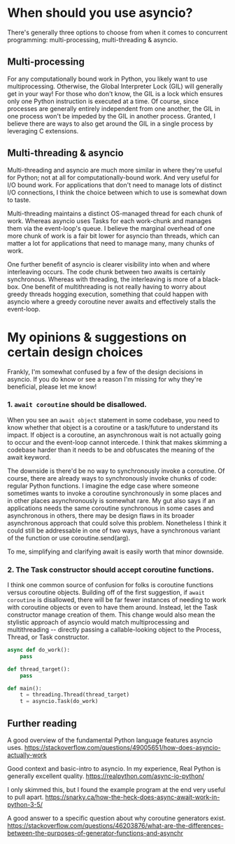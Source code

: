 # When should you use asyncio?

There's generally three options to choose from when it comes to concurrent programming: multi-processing,
multi-threading & asyncio.

## Multi-processing

For any computationally bound work in Python, you likely want to use multiprocessing. Otherwise, the Global 
Interpreter Lock (GIL) will generally get in your way! For those who don't know, the GIL is a lock which ensures only 
one Python instruction is executed at a time. Of course, since processes are generally entirely independent
from one another, the GIL in one process won't be impeded by the GIL in another process. Granted, I believe there are ways
to also get around the GIL in a single process by leveraging C extensions.

## Multi-threading & asyncio

Multi-threading and asyncio are much more similar in where they're useful for Python; not at all for computationally-bound
work. And very useful for I/O bound work. For applications that don't need to manage lots of distinct I/O connections, I think the choice between which to use is somewhat down to taste.

Multi-threading maintains a distinct OS-managed thread for each chunk of work. Whereas asyncio uses Tasks for each 
work-chunk and manages them via the event-loop's queue. I believe the marginal overhead of one more chunk of work is a fair bit lower for asyncio than threads, which can matter a lot for applications that need to manage many, many chunks of work. 

One further benefit of asyncio is clearer visibility into when and where interleaving occurs. The code chunk between two awaits is certainly synchronous. Whereas with threading, the interleaving is more of a black-box. One benefit of multithreading is not really having to worry about greedy threads hogging execution, something that could happen with asyncio where a greedy coroutine never awaits and effectively stalls the event-loop.

# My opinions & suggestions on certain design choices

Frankly, I'm somewhat confused by a few of the design decisions in asyncio. If you do know or see a reason I'm missing for why they're beneficial, please let me know!

### 1. `await coroutine` should be disallowed.

When you see an `await object` statement in some codebase, you need to know whether that object is a coroutine or a task/future to understand its impact. If object is a coroutine, an asynchronous wait is not actually going to occur and the event-loop cannot intercede. I think that makes skimming a codebase harder than it needs to be and obfuscates the meaning of the await keyword.

The downside is there'd be no way to synchronously invoke a coroutine. Of course, there are already ways to synchronously invoke chunks of code: regular Python functions. I imagine the edge case where someone sometimes wants to invoke a coroutine synchronously in some places and in other places asynchronously is somewhat rare. My gut also says if an applications needs the same coroutine synchronous in some cases and asynchronous in others, there may be design flaws in its broader asynchronous approach that could solve this problem. Nonetheless I think it could still be addressable in one of two ways, have a synchronous variant of the function or use coroutine.send(arg).

To me, simplifying and clarifying await is easily worth that minor downside.

### 2. The Task constructor should accept coroutine functions.

I think one common source of confusion for folks is coroutine functions versus coroutine objects. Building off of the first suggestion, if `await coroutine` is disallowed, there will be far fewer instances of needing to work with coroutine objects or even to have them around. Instead, let the Task constructor manage creation of them. This change would also mean the stylistic approach of asyncio would match multiprocessing and multithreading -- directly passing a callable-looking object to the Process, Thread, or Task constructor.

```python
async def do_work():
    pass

def thread_target():
    pass

def main():
    t = threading.Thread(thread_target)
    t = asyncio.Task(do_work)
```

## Further reading

A good overview of the fundamental Python language features asyncio uses. 
https://stackoverflow.com/questions/49005651/how-does-asyncio-actually-work

Good context and basic-intro to asyncio. In my experience, Real Python is generally excellent quality.
https://realpython.com/async-io-python/

I only skimmed this, but I found the example program at the end very useful to pull apart.
https://snarky.ca/how-the-heck-does-async-await-work-in-python-3-5/

A good answer to a specific question about why coroutine generators exist.
https://stackoverflow.com/questions/46203876/what-are-the-differences-between-the-purposes-of-generator-functions-and-asynchr

